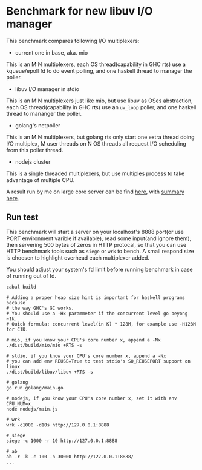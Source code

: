 Benchmark for new libuv I/O manager
===============================

This benchmark compares following I/O multiplexers:

+ current one in base, aka. mio     

This is an M:N multiplexers, each OS thread(capability in GHC rts) use a kqueue/epoll fd to do event polling, and one haskell thread to manager the poller.

+ libuv I/O manager in stdio

This is an M:N multiplexers just like mio, but use libuv as OSes abstraction, each OS thread(capability in GHC rts) use an `uv_loop` poller, and one haskell thread to mananger the poller.

+ golang's netpoller

This is an M:N multiplexers, but golang rts only start one extra thread doing I/O multiplex, M user threads on N OS threads all request I/O scheduling from this poller thread.

+ nodejs cluster

This is a single threaded multiplexers, but use multiples process to take advantage of multiple CPU.

A result run by me on large core server can be find [here](https://github.com/haskell-stdio/stdio/blob/master/bench/tcp/result.md), with [summary here](https://github.com/haskell-stdio/stdio/blob/master/bench/tcp/result-summary.pdf).

Run test
--------

This benchmark will start a server on your localhost's 8888 port(or use PORT environment varible if available), read some input(and ignore them), then servering 500 bytes of zeros in HTTP protocal, so that you can use HTTP benchmark tools such as `siege` or `wrk` to bench. A small respond size is choosen to highlight overhead each multiplexer added.

You should adjust your system's fd limit before running benchmark in case of running out of fd.

```
cabal build

# Adding a proper heap size hint is important for haskell programs because
# the way GHC's GC works.
# You should use a -Hx parammeter if the concurrent level go beyong ~1k.
# Quick formula: concurrent level(in K) * 128M, for example use -H128M for C1K.

# mio, if you know your CPU's core number x, append a -Nx
./dist/build/mio/mio +RTS -s

# stdio, if you know your CPU's core number x, append a -Nx
# you can add env REUSE=True to test stdio's SO_REUSEPORT support on linux
./dist/build/libuv/libuv +RTS -s

# golang
go run golang/main.go

# nodejs, if you know your CPU's core number x, set it with env CPU_NUM=x
node nodejs/main.js

# wrk
wrk -c1000 -d10s http://127.0.0.1:8888   

# siege
siege -c 1000 -r 10 http://127.0.0.1:8888 

# ab
ab -r -k -c 100 -n 30000 http://127.0.0.1:8888/
...
```
